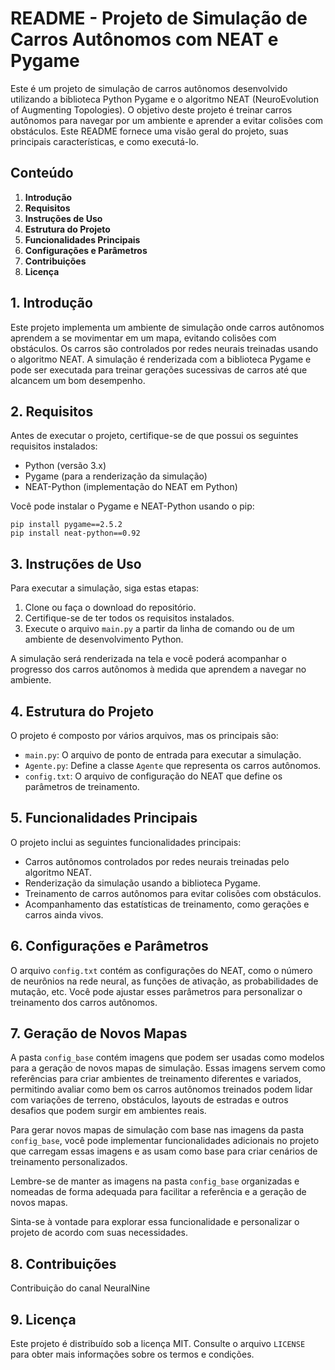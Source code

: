 # README - Projeto de Simulação de Carros Autônomos com NEAT e Pygame

Este é um projeto de simulação de carros autônomos desenvolvido utilizando a biblioteca Python Pygame e o algoritmo NEAT (NeuroEvolution of Augmenting Topologies). O objetivo deste projeto é treinar carros autônomos para navegar por um ambiente e aprender a evitar colisões com obstáculos. Este README fornece uma visão geral do projeto, suas principais características, e como executá-lo.

## Conteúdo
1. **Introdução**
2. **Requisitos**
3. **Instruções de Uso**
4. **Estrutura do Projeto**
5. **Funcionalidades Principais**
6. **Configurações e Parâmetros**
7. **Contribuições**
8. **Licença**

## 1. Introdução
Este projeto implementa um ambiente de simulação onde carros autônomos aprendem a se movimentar em um mapa, evitando colisões com obstáculos. Os carros são controlados por redes neurais treinadas usando o algoritmo NEAT. A simulação é renderizada com a biblioteca Pygame e pode ser executada para treinar gerações sucessivas de carros até que alcancem um bom desempenho.

## 2. Requisitos
Antes de executar o projeto, certifique-se de que possui os seguintes requisitos instalados:

- Python (versão 3.x)
- Pygame (para a renderização da simulação)
- NEAT-Python (implementação do NEAT em Python)

Você pode instalar o Pygame e NEAT-Python usando o pip:
```
pip install pygame==2.5.2
pip install neat-python==0.92
```

## 3. Instruções de Uso
Para executar a simulação, siga estas etapas:

1. Clone ou faça o download do repositório.
2. Certifique-se de ter todos os requisitos instalados.
3. Execute o arquivo `main.py` a partir da linha de comando ou de um ambiente de desenvolvimento Python.

A simulação será renderizada na tela e você poderá acompanhar o progresso dos carros autônomos à medida que aprendem a navegar no ambiente.

## 4. Estrutura do Projeto
O projeto é composto por vários arquivos, mas os principais são:

- `main.py`: O arquivo de ponto de entrada para executar a simulação.
- `Agente.py`: Define a classe `Agente` que representa os carros autônomos.
- `config.txt`: O arquivo de configuração do NEAT que define os parâmetros de treinamento.

## 5. Funcionalidades Principais
O projeto inclui as seguintes funcionalidades principais:

- Carros autônomos controlados por redes neurais treinadas pelo algoritmo NEAT.
- Renderização da simulação usando a biblioteca Pygame.
- Treinamento de carros autônomos para evitar colisões com obstáculos.
- Acompanhamento das estatísticas de treinamento, como gerações e carros ainda vivos.

## 6. Configurações e Parâmetros
O arquivo `config.txt` contém as configurações do NEAT, como o número de neurônios na rede neural, as funções de ativação, as probabilidades de mutação, etc. Você pode ajustar esses parâmetros para personalizar o treinamento dos carros autônomos.





## 7. Geração de Novos Mapas
A pasta `config_base` contém imagens que podem ser usadas como modelos para a geração de novos mapas de simulação. Essas imagens servem como referências para criar ambientes de treinamento diferentes e variados, permitindo avaliar como bem os carros autônomos treinados podem lidar com variações de terreno, obstáculos, layouts de estradas e outros desafios que podem surgir em ambientes reais.

Para gerar novos mapas de simulação com base nas imagens da pasta `config_base`, você pode implementar funcionalidades adicionais no projeto que carregam essas imagens e as usam como base para criar cenários de treinamento personalizados.

Lembre-se de manter as imagens na pasta `config_base` organizadas e nomeadas de forma adequada para facilitar a referência e a geração de novos mapas.

Sinta-se à vontade para explorar essa funcionalidade e personalizar o projeto de acordo com suas necessidades.


## 8. Contribuições

Contribuição do canal NeuralNine



## 9. Licença
Este projeto é distribuído sob a licença MIT. Consulte o arquivo `LICENSE` para obter mais informações sobre os termos e condições.
